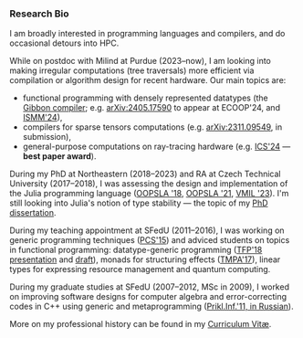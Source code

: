 ### Research Bio

I am broadly interested in programming languages and compilers, and do occasional
detours into HPC.

While on postdoc with Milind at Purdue (2023–now), I am looking into making
irregular computations (tree traversals) more efficient via compilation or
algorithm design for recent hardware. Our main topics are:
- functional programming with densely represented datatypes (the [Gibbon
  compiler][gibbon]; e.g. [arXiv:2405.17590][marmoset] to appear at ECOOP'24,
  and [ISMM'24][gibbon-ismm24]),
- compilers for sparse tensors computations (e.g. [arXiv:2311.09549][sparseauto], in submission),
- general-purpose computations on ray-tracing hardware (e.g.
  [ICS'24][arkade] — **best paper award**).

<!--
- compilers for fully homomorphic encryption (such as [Coyote][coyote]).
-->

During my PhD at Northeastern (2018–2023) and RA at Czech Technical University
(2017–2018), I was assessing the design and implementation of the Julia
programming language ([OOPSLA '18][2], [OOPSLA '21][oopsla21], [VMIL
'23][vmil23]). I'm still looking into Julia's notion of type stability — the
topic of my [PhD dissertation](Papers/2023-dissertation.pdf).

During my teaching appointment at SFedU (2011–2016), I was working on generic
programming techniques ([PCS'15][scala-gp]) and adviced students on topics in
functional programming: datatype-generic programming ([TFP'18
presentation][dgp-recursion-slides] and [draft][dgp-recursion]), monads for
structuring effects ([TMPA'17][parsing-effects]), linear types for expressing
resource management and quantum computing.

During my graduate studies at SFedU (2007–2012, MSc in 2009), I worked on
improving software designs for computer algebra and error-correcting codes in
C++ using generic and metaprogramming ([Prikl.Inf.'11, in
Russian][generic-ecc]).

More on my professional history can be found in my [Curriculum Vitæ](cv.pdf).

[2]: https://www.di.ens.fr/~zappa/projects/lambdajulia/
[rai]: https://www.relational.ai/
[oopsla21]: Projects/stability
[vmil23]: https://doi.org/10.1145/3623507.3623556
[gibbon]: https://iu-parfunc.github.io/gibbon/
[sparseauto]: https://arxiv.org/abs/2311.09549
[coyote]: https://github.com/raghav198/coyote
[marmoset]: https://arxiv.org/abs/2405.17590
[arkade]: Papers/2024-ICS-arkade-knn-rtcore.pdf
[scala-gp]: https://doi.org/10.1134/S0361768815040064
[parsing-effects]: https://doi.org/10.1007/978-3-319-71734-0_8
[dgp-recursion-slides]: https://www.cse.chalmers.se/~myreen/tfp2018/slides/Anna_Bolotina.pdf
[dgp-recursion]: Papers/2018-unpb-dgp-recursion.pdf
[generic-ecc]: Papers/2012-metaprogramming-to-decoding-en.pdf
[gibbon-ismm24]: Papers/2024-gibbon-gc.pdf 
